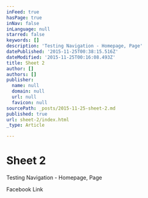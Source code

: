 ```yaml
---
inFeed: true
hasPage: true
inNav: false
inLanguage: null
starred: false
keywords: []
description: 'Testing Navigation - Homepage, Page'
datePublished: '2015-11-25T00:38:15.516Z'
dateModified: '2015-11-25T00:16:08.493Z'
title: Sheet 2
author: []
authors: []
publisher:
  name: null
  domain: null
  url: null
  favicon: null
sourcePath: _posts/2015-11-25-sheet-2.md
published: true
url: sheet-2/index.html
_type: Article

---
```

# Sheet 2

Testing Navigation - Homepage, Page

Facebook Link